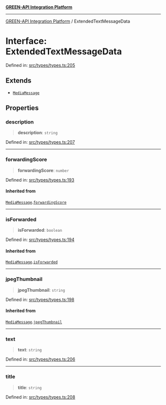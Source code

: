 [**GREEN-API Integration Platform**](../README.md)

***

[GREEN-API Integration Platform](../globals.md) / ExtendedTextMessageData

# Interface: ExtendedTextMessageData

Defined in: [src/types/types.ts:205](https://github.com/green-api/greenapi-integration/blob/20ab1c18eae4ff2cd48cede03d005dd7127abc0b/src/types/types.ts#L205)

## Extends

- [`MediaMessage`](MediaMessage.md)

## Properties

### description

> **description**: `string`

Defined in: [src/types/types.ts:207](https://github.com/green-api/greenapi-integration/blob/20ab1c18eae4ff2cd48cede03d005dd7127abc0b/src/types/types.ts#L207)

***

### forwardingScore

> **forwardingScore**: `number`

Defined in: [src/types/types.ts:193](https://github.com/green-api/greenapi-integration/blob/20ab1c18eae4ff2cd48cede03d005dd7127abc0b/src/types/types.ts#L193)

#### Inherited from

[`MediaMessage`](MediaMessage.md).[`forwardingScore`](MediaMessage.md#forwardingscore)

***

### isForwarded

> **isForwarded**: `boolean`

Defined in: [src/types/types.ts:194](https://github.com/green-api/greenapi-integration/blob/20ab1c18eae4ff2cd48cede03d005dd7127abc0b/src/types/types.ts#L194)

#### Inherited from

[`MediaMessage`](MediaMessage.md).[`isForwarded`](MediaMessage.md#isforwarded)

***

### jpegThumbnail

> **jpegThumbnail**: `string`

Defined in: [src/types/types.ts:198](https://github.com/green-api/greenapi-integration/blob/20ab1c18eae4ff2cd48cede03d005dd7127abc0b/src/types/types.ts#L198)

#### Inherited from

[`MediaMessage`](MediaMessage.md).[`jpegThumbnail`](MediaMessage.md#jpegthumbnail)

***

### text

> **text**: `string`

Defined in: [src/types/types.ts:206](https://github.com/green-api/greenapi-integration/blob/20ab1c18eae4ff2cd48cede03d005dd7127abc0b/src/types/types.ts#L206)

***

### title

> **title**: `string`

Defined in: [src/types/types.ts:208](https://github.com/green-api/greenapi-integration/blob/20ab1c18eae4ff2cd48cede03d005dd7127abc0b/src/types/types.ts#L208)
